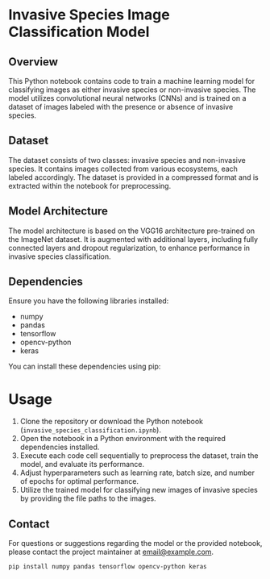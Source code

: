 # Invasive Species Image Classification Model

## Overview
This Python notebook contains code to train a machine learning model for classifying images as either invasive species or non-invasive species. The model utilizes convolutional neural networks (CNNs) and is trained on a dataset of images labeled with the presence or absence of invasive species.

## Dataset
The dataset consists of two classes: invasive species and non-invasive species. It contains images collected from various ecosystems, each labeled accordingly. The dataset is provided in a compressed format and is extracted within the notebook for preprocessing.

## Model Architecture
The model architecture is based on the VGG16 architecture pre-trained on the ImageNet dataset. It is augmented with additional layers, including fully connected layers and dropout regularization, to enhance performance in invasive species classification.

## Dependencies
Ensure you have the following libraries installed:

- numpy
- pandas
- tensorflow
- opencv-python
- keras

You can install these dependencies using pip:

# Usage

1. Clone the repository or download the Python notebook (`invasive_species_classification.ipynb`).
2. Open the notebook in a Python environment with the required dependencies installed.
3. Execute each code cell sequentially to preprocess the dataset, train the model, and evaluate its performance.
4. Adjust hyperparameters such as learning rate, batch size, and number of epochs for optimal performance.
5. Utilize the trained model for classifying new images of invasive species by providing the file paths to the images.

## Contact

For questions or suggestions regarding the model or the provided notebook, please contact the project maintainer at [email@example.com](mailto:mnelmaghraby145@gmail.com).
```bash
pip install numpy pandas tensorflow opencv-python keras
